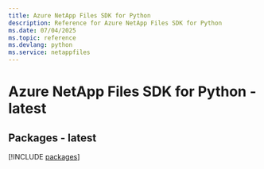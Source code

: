 ```yaml
---
title: Azure NetApp Files SDK for Python
description: Reference for Azure NetApp Files SDK for Python
ms.date: 07/04/2025
ms.topic: reference
ms.devlang: python
ms.service: netappfiles
---
```

# Azure NetApp Files SDK for Python - latest
## Packages - latest
[!INCLUDE [packages](netapp-files-index.md)]